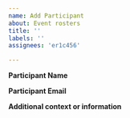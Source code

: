 ```yaml
---
name: Add Participant
about: Event rosters
title: ''
labels: ''
assignees: 'er1c456'

---
```


**Participant Name**


**Participant Email**


**Additional context or information**
